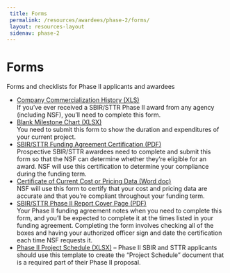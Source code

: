 ```yaml
---
 title: Forms
 permalink: /resources/awardees/phase-2/forms/
 layout: resources-layout
 sidenav: phase-2
---
```

# Forms

Forms and checklists for Phase II applicants and awardees

- [Company Commercialization History (XLS)]({{site.baseurl}}/assets/files/awardees/CommercialHistoryTemplate.xls)  
If you’ve ever received a SBIR/STTR Phase II award from any agency (including NSF), you’ll need to complete this form.
- [Blank Milestone Chart (XLSX)]({{site.baseurl}}/assets/files/awardees/Blank_Milestone_Chart.xlsx)  
You need to submit this form to show the duration and expenditures of your current project.
- [SBIR/STTR Funding Agreement Certification (PDF)]({{site.baseurl}}/assets/files/awardees/SBIR_STTR_Funding_Agreement.pdf)  
Prospective SBIR/STTR awardees need to complete and submit this form so that the NSF can determine whether they’re eligible for an award. NSF will use this certification to determine your compliance during the funding term.
- [Certificate of Current Cost or Pricing Data (Word doc)]({{site.baseurl}}/assets/files/awardees/Certificate_of_Current_Cost.docx)  
NSF will use this form to certify that your cost and pricing data are accurate and that you’re compliant throughout your funding term.
- [SBIR/STTR Phase II Report Cover Page (PDF) ]({{site.baseurl}}/assets/files/awardees/SBIR-STTR_Revised_Report_Cover.pdf)  
Your Phase II funding agreement notes when you need to complete this form, and you’ll be expected to complete it at the times listed in your funding agreement. Completing the form involves checking all of the boxes and having your authorized officer sign and date the certification each time NSF requests it.
- [Phase II Project Schedule (XLSX)]({{site.baseurl}}/assets/files/awardees/Phase.II.SBIR-STTR.Project.Schedule.xlsx) – Phase II SBIR and STTR applicants should use this template to create the “Project Schedule” document that is a required part of their Phase II proposal.
